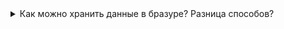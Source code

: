 <details>
<summary>
Как можно хранить данные в бразуре? Разница способов?
</summary>

Cookies, Local Storage, Session Storage

cookies:

-   отправляются вместе с каждым HTTP запросом
-   можно указать время самоуничтожения (expearation time)

session storage:

-   данные доступны только внтури browser tab
-   данные доступны только для того же самого origin'а
-   данные хранятся пока их не удалят явным образом
-   данные удаляются при закрытии browser tab

local storage:

-   данные доступны только для того же самого origin'а
-   данные НЕ удаляются при закрытии browser tab или браузера
-   данные хранятся пока их не удалят явным образом
-   есть ограничение по памяти

```html

```

</details>
